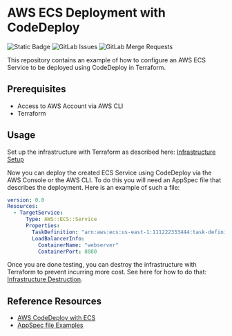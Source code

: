 # AWS ECS Deployment with CodeDeploy
![Static Badge](https://img.shields.io/badge/status-actively%20maintained-3ea218?logo=gitlab)
![GitLab Issues](https://img.shields.io/gitlab/issues/open/57710266?logo=gitlab)
![GitLab Merge Requests](https://img.shields.io/gitlab/merge-requests/open/57710266?logo=gitlab)

This repository contains an example of how to configure an AWS ECS Service to be deployed using CodeDeploy in Terraform.

## Prerequisites

* Access to AWS Account via AWS CLI
* Terraform

## Usage

Set up the infrastructure with Terraform as described here: [Infrastructure Setup](./infrastructure/README.md#setting-up-the-infrastructure)

Now you can deploy the created ECS Service using CodeDeploy via the AWS Console or the AWS CLI.
To do this you will need an AppSpec file that describes the deployment.
Here is an example of such a file:

```yaml
version: 0.0
Resources:
  - TargetService:
      Type: AWS::ECS::Service
      Properties:
        TaskDefinition: "arn:aws:ecs:us-east-1:111222333444:task-definition/my-task-definition-family-name:1"
        LoadBalancerInfo:
          ContainerName: "webserver"
          ContainerPort: 8080
```

Once you are done testing, you can destroy the infrastructure with Terraform to prevent incurring more cost.
See here for how to do that: [Infrastructure Destruction](./infrastructure/README.md#destroying-the-infrastructure).

## Reference Resources

* [AWS CodeDeploy with ECS](https://docs.aws.amazon.com/codedeploy/latest/userguide/tutorial-ecs-deployment.html)
* [AppSpec file Examples](https://docs.aws.amazon.com/codedeploy/latest/userguide/reference-appspec-file-example.html)
